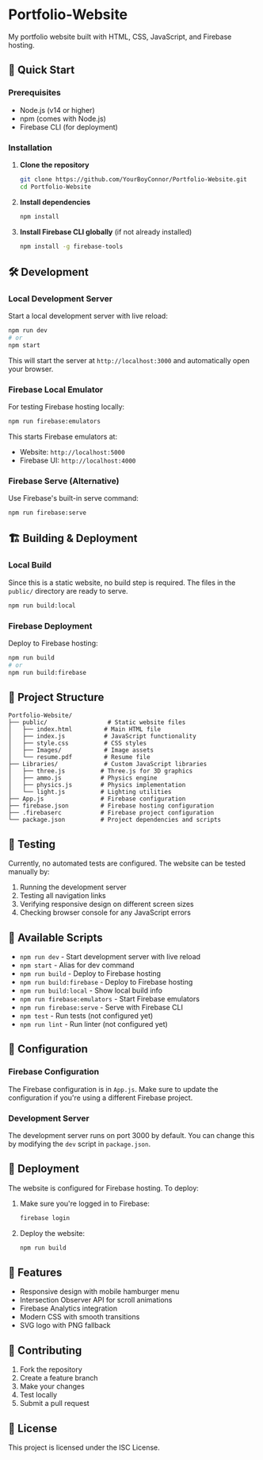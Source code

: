 # Portfolio-Website
My portfolio website built with HTML, CSS, JavaScript, and Firebase hosting.

## 🚀 Quick Start

### Prerequisites
- Node.js (v14 or higher)
- npm (comes with Node.js)
- Firebase CLI (for deployment)

### Installation

1. **Clone the repository**
   ```bash
   git clone https://github.com/YourBoyConnor/Portfolio-Website.git
   cd Portfolio-Website
   ```

2. **Install dependencies**
   ```bash
   npm install
   ```

3. **Install Firebase CLI globally** (if not already installed)
   ```bash
   npm install -g firebase-tools
   ```

## 🛠️ Development

### Local Development Server
Start a local development server with live reload:
```bash
npm run dev
# or
npm start
```
This will start the server at `http://localhost:3000` and automatically open your browser.

### Firebase Local Emulator
For testing Firebase hosting locally:
```bash
npm run firebase:emulators
```
This starts Firebase emulators at:
- Website: `http://localhost:5000`
- Firebase UI: `http://localhost:4000`

### Firebase Serve (Alternative)
Use Firebase's built-in serve command:
```bash
npm run firebase:serve
```

## 🏗️ Building & Deployment

### Local Build
Since this is a static website, no build step is required. The files in the `public/` directory are ready to serve.

```bash
npm run build:local
```

### Firebase Deployment
Deploy to Firebase hosting:
```bash
npm run build
# or
npm run build:firebase
```

## 📁 Project Structure

```
Portfolio-Website/
├── public/                 # Static website files
│   ├── index.html         # Main HTML file
│   ├── index.js           # JavaScript functionality
│   ├── style.css          # CSS styles
│   ├── Images/            # Image assets
│   └── resume.pdf         # Resume file
├── Libraries/             # Custom JavaScript libraries
│   ├── three.js          # Three.js for 3D graphics
│   ├── ammo.js           # Physics engine
│   ├── physics.js        # Physics implementation
│   └── light.js          # Lighting utilities
├── App.js                # Firebase configuration
├── firebase.json         # Firebase hosting configuration
├── .firebaserc           # Firebase project configuration
└── package.json          # Project dependencies and scripts
```

## 🧪 Testing

Currently, no automated tests are configured. The website can be tested manually by:
1. Running the development server
2. Testing all navigation links
3. Verifying responsive design on different screen sizes
4. Checking browser console for any JavaScript errors

## 📝 Available Scripts

- `npm run dev` - Start development server with live reload
- `npm start` - Alias for dev command
- `npm run build` - Deploy to Firebase hosting
- `npm run build:firebase` - Deploy to Firebase hosting
- `npm run build:local` - Show local build info
- `npm run firebase:emulators` - Start Firebase emulators
- `npm run firebase:serve` - Serve with Firebase CLI
- `npm test` - Run tests (not configured yet)
- `npm run lint` - Run linter (not configured yet)

## 🔧 Configuration

### Firebase Configuration
The Firebase configuration is in `App.js`. Make sure to update the configuration if you're using a different Firebase project.

### Development Server
The development server runs on port 3000 by default. You can change this by modifying the `dev` script in `package.json`.

## 🚀 Deployment

The website is configured for Firebase hosting. To deploy:

1. Make sure you're logged in to Firebase:
   ```bash
   firebase login
   ```

2. Deploy the website:
   ```bash
   npm run build
   ```

## 📱 Features

- Responsive design with mobile hamburger menu
- Intersection Observer API for scroll animations
- Firebase Analytics integration
- Modern CSS with smooth transitions
- SVG logo with PNG fallback

## 🤝 Contributing

1. Fork the repository
2. Create a feature branch
3. Make your changes
4. Test locally
5. Submit a pull request

## 📄 License

This project is licensed under the ISC License.
